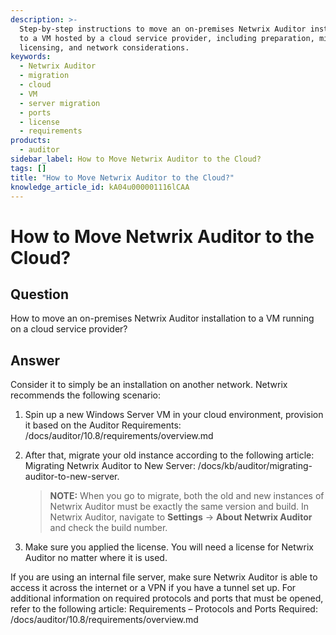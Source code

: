 ```yaml
---
description: >-
  Step-by-step instructions to move an on-premises Netwrix Auditor installation
  to a VM hosted by a cloud service provider, including preparation, migration,
  licensing, and network considerations.
keywords:
  - Netwrix Auditor
  - migration
  - cloud
  - VM
  - server migration
  - ports
  - license
  - requirements
products:
  - auditor
sidebar_label: How to Move Netwrix Auditor to the Cloud?
tags: []
title: "How to Move Netwrix Auditor to the Cloud?"
knowledge_article_id: kA04u000001116lCAA
---
```


# How to Move Netwrix Auditor to the Cloud?

## Question

How to move an on-premises Netwrix Auditor installation to a VM running on a cloud service provider?

## Answer

Consider it to simply be an installation on another network. Netwrix recommends the following scenario:

1. Spin up a new Windows Server VM in your cloud environment, provision it based on the Auditor Requirements: /docs/auditor/10.8/requirements/overview.md

2. After that, migrate your old instance according to the following article: Migrating Netwrix Auditor to New Server: /docs/kb/auditor/migrating-auditor-to-new-server.

   > **NOTE:** When you go to migrate, both the old and new instances of Netwrix Auditor must be exactly the same version and build. In Netwrix Auditor, navigate to **Settings** -> **About Netwrix Auditor** and check the build number.

3. Make sure you applied the license. You will need a license for Netwrix Auditor no matter where it is used.

If you are using an internal file server, make sure Netwrix Auditor is able to access it across the internet or a VPN if you have a tunnel set up. For additional information on required protocols and ports that must be opened, refer to the following article: Requirements – Protocols and Ports Required: /docs/auditor/10.8/requirements/overview.md

